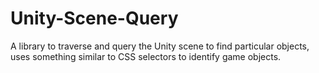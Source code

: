# Unity-Scene-Query
A library to traverse and query the Unity scene to find particular objects, uses something similar to CSS selectors to identify game objects.

